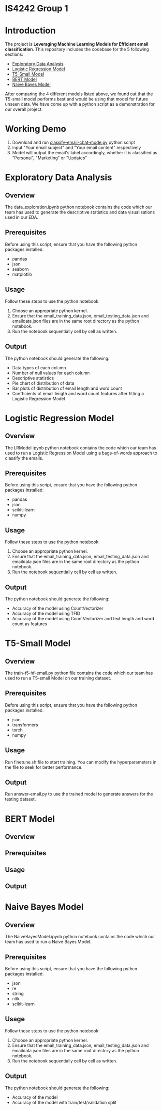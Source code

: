 # IS4242 Group 1

# Introduction
The project is **Leveraging Machine Learning Models for Efficient email classification**. This repository includes the codebase for the 5 following sections:
- [Exploratory Data Analysis](data_exploration.ipynb)
- [Logistic Regression Model](LRModel.ipynb)
- [T5-Small Model](train-t5-hf-email.py)
- [BERT Model](BERTModel.ipynb)
- [Naive Bayes Model](NaiveBayesModel.ipynb)

After comparing the 4 different models listed above, we found out that the T5-small model performs best and would be using that model for future unseen data. We have come up with a python script as a demonstration for our overall project.

# Working Demo
1) Download and run [classify-email-chat-mode.py](classify-email-chat-mode.py) python script
2) Input "Your email subject" and "Your email content" respectively
3) Model will output the email's label accordingly, whether it is classified as "Personal", "Marketing" or "Updates"

# Exploratory Data Analysis
## Overview
The data_exploration.ipynb python notebook contains the code which our team has used to generate the descriptive statistics and data visualisations used in our EDA.

## Prerequisites
Before using this script, ensure that you have the following python packages installed:
- pandas
- json
- seaborn
- matplotlib

## Usage
Follow these steps to use the python notebook:

1. Choose an appropriate python kernel.
2. Ensure that the email_training_data.json, email_testing_data.json and emaildata.json files are in the same root directory as the python notebook.
3. Run the notebook sequentially cell by cell as written.

## Output
The python notebook should generate the following:
- Data types of each column
- Number of null values for each column
- Descriptive statistics
- Pie chart of distribution of data
- Bar plots of distribution of email length and word count
- Coefficients of email length and word count features after fitting a Logistic Regression Model

# Logistic Regression Model
## Overview
The LRModel.ipynb python notebook contains the code which our team has used to run a Logistic Regression Model using a bags-of-words approach to classify the emails.

## Prerequisites
Before using this script, ensure that you have the following python packages installed:
- pandas
- json
- scikit-learn
- numpy

## Usage
Follow these steps to use the python notebook:

1. Choose an appropriate python kernel.
2. Ensure that the email_training_data.json, email_testing_data.json and emaildata.json files are in the same root directory as the python notebook.
3. Run the notebook sequentially cell by cell as written.

## Output
The python notebook should generate the following:
- Accuracy of the model using CountVectorizer
- Accuracy of the model using TFID
- Accuracy of the model using CountVectorizer and text length and word count as features

# T5-Small Model
## Overview
The train-t5-hf-email.py python file contains the code which our team has used to run a T5-small Model on our training dataset.

## Prerequisites
Before using this script, ensure that you have the following python packages installed:
- json
- transformers
- torch
- numpy

## Usage
Run finetune.sh file to start training. You can modify the hyperparameters in the file to seek for better performance.

## Output
Run answer-email.py to use the trained model to generate answers for the testing dataset.

# BERT Model
## Overview

## Prerequisites

## Usage

## Output

# Naive Bayes Model
## Overview
The NaiveBayesModel.ipynb python notebook contains the code which our team has used to run a Naive Bayes Model.

## Prerequisites
Before using this script, ensure that you have the following python packages installed:
- json
- re
- string
- nltk
- scikit-learn

## Usage
Follow these steps to use the python notebook:

1. Choose an appropriate python kernel.
2. Ensure that the email_training_data.json, email_testing_data.json and emaildata.json files are in the same root directory as the python notebook.
3. Run the notebook sequentially cell by cell as written.

## Output
The python notebook should generate the following:
- Accuracy of the model
- Accuracy of the model with train/test/validation split
